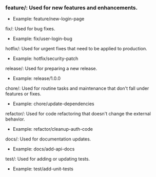 ### feature/: Used for new features and enhancements.
  * Example: feature/new-login-page

fix/: Used for bug fixes.
* Example: fix/user-login-bug

hotfix/: Used for urgent fixes that need to be applied to production.
* Example: hotfix/security-patch

release/: Used for preparing a new release.
* Example: release/1.0.0

chore/: Used for routine tasks and maintenance that don't fall under features or fixes.
* Example: chore/update-dependencies

refactor/: Used for code refactoring that doesn't change the external behavior.
* Example: refactor/cleanup-auth-code

docs/: Used for documentation updates.
* Example: docs/add-api-docs

test/: Used for adding or updating tests.
* Example: test/add-unit-tests
